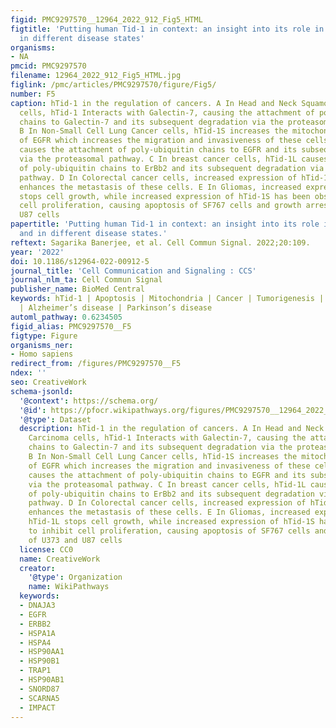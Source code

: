 ```yaml
---
figid: PMC9297570__12964_2022_912_Fig5_HTML
figtitle: 'Putting human Tid-1 in context: an insight into its role in the cell and
  in different disease states'
organisms:
- NA
pmcid: PMC9297570
filename: 12964_2022_912_Fig5_HTML.jpg
figlink: /pmc/articles/PMC9297570/figure/Fig5/
number: F5
caption: hTid-1 in the regulation of cancers. A In Head and Neck Squamous Cell Carcinoma
  cells, hTid-1 Interacts with Galectin-7, causing the attachment of poly-ubiquitin
  chains to Galectin-7 and its subsequent degradation via the proteasomal pathway.
  B In Non-Small Cell Lung Cancer cells, hTid-1S increases the mitochondrial import
  of EGFR which increases the migration and invasiveness of these cells, while hTid-1L
  causes the attachment of poly-ubiquitin chains to EGFR and its subsequent degradation
  via the proteasomal pathway. C In breast cancer cells, hTid-1L causes the attachment
  of poly-ubiquitin chains to ErBb2 and its subsequent degradation via the proteasomal
  pathway. D In Colorectal cancer cells, increased expression of hTid-1L and Hsp70
  enhances the metastasis of these cells. E In Gliomas, increased expression of hTid-1L
  stops cell growth, while increased expression of hTid-1S has been observed to inhibit
  cell proliferation, causing apoptosis of SF767 cells and growth arrest of U373 and
  U87 cells
papertitle: 'Putting human Tid-1 in context: an insight into its role in the cell
  and in different disease states.'
reftext: Sagarika Banerjee, et al. Cell Commun Signal. 2022;20:109.
year: '2022'
doi: 10.1186/s12964-022-00912-5
journal_title: 'Cell Communication and Signaling : CCS'
journal_nlm_ta: Cell Commun Signal
publisher_name: BioMed Central
keywords: hTid-1 | Apoptosis | Mitochondria | Cancer | Tumorigenesis | Cardiac myopathies
  | Alzheimer’s disease | Parkinson’s disease
automl_pathway: 0.6234505
figid_alias: PMC9297570__F5
figtype: Figure
organisms_ner:
- Homo sapiens
redirect_from: /figures/PMC9297570__F5
ndex: ''
seo: CreativeWork
schema-jsonld:
  '@context': https://schema.org/
  '@id': https://pfocr.wikipathways.org/figures/PMC9297570__12964_2022_912_Fig5_HTML.html
  '@type': Dataset
  description: hTid-1 in the regulation of cancers. A In Head and Neck Squamous Cell
    Carcinoma cells, hTid-1 Interacts with Galectin-7, causing the attachment of poly-ubiquitin
    chains to Galectin-7 and its subsequent degradation via the proteasomal pathway.
    B In Non-Small Cell Lung Cancer cells, hTid-1S increases the mitochondrial import
    of EGFR which increases the migration and invasiveness of these cells, while hTid-1L
    causes the attachment of poly-ubiquitin chains to EGFR and its subsequent degradation
    via the proteasomal pathway. C In breast cancer cells, hTid-1L causes the attachment
    of poly-ubiquitin chains to ErBb2 and its subsequent degradation via the proteasomal
    pathway. D In Colorectal cancer cells, increased expression of hTid-1L and Hsp70
    enhances the metastasis of these cells. E In Gliomas, increased expression of
    hTid-1L stops cell growth, while increased expression of hTid-1S has been observed
    to inhibit cell proliferation, causing apoptosis of SF767 cells and growth arrest
    of U373 and U87 cells
  license: CC0
  name: CreativeWork
  creator:
    '@type': Organization
    name: WikiPathways
  keywords:
  - DNAJA3
  - EGFR
  - ERBB2
  - HSPA1A
  - HSPA4
  - HSP90AA1
  - HSP90B1
  - TRAP1
  - HSP90AB1
  - SNORD87
  - SCARNA5
  - IMPACT
---
```

